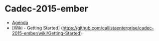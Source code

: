 # Cadec-2015-ember

* [Agenda](https://github.com/callistaenterprise/cadec-2015-ember/wiki)
* [Wiki - Getting Started] (https://github.com/callistaenterprise/cadec-2015-ember/wiki/Getting-Started)


